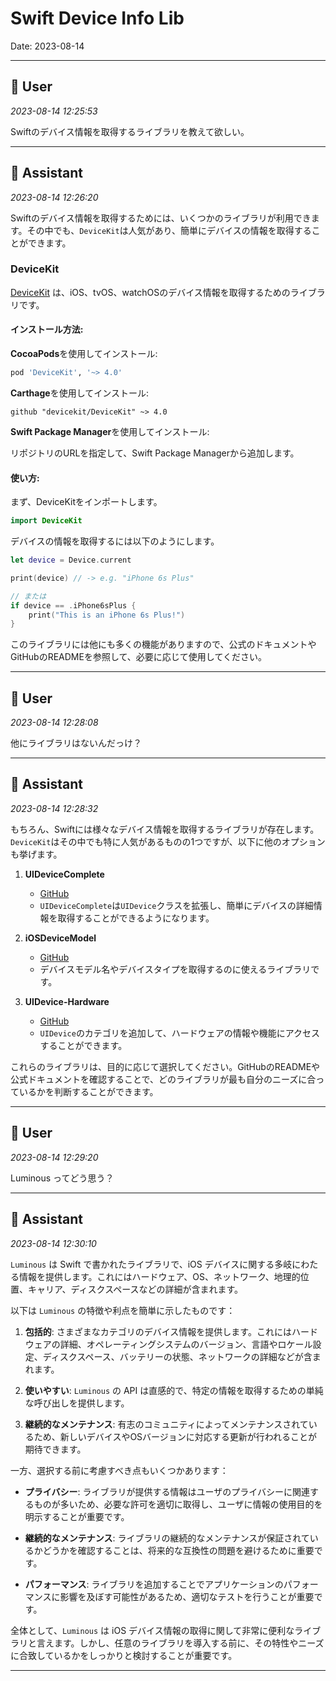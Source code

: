 # Swift Device Info Lib

Date: 2023-08-14

---

## 👤 User
*2023-08-14 12:25:53*

Swiftのデバイス情報を取得するライブラリを教えて欲しい。

---

## 🤖 Assistant
*2023-08-14 12:26:20*

Swiftのデバイス情報を取得するためには、いくつかのライブラリが利用できます。その中でも、`DeviceKit`は人気があり、簡単にデバイスの情報を取得することができます。

### DeviceKit

[DeviceKit](https://github.com/devicekit/DeviceKit) は、iOS、tvOS、watchOSのデバイス情報を取得するためのライブラリです。

#### インストール方法:

**CocoaPods**を使用してインストール:

```ruby
pod 'DeviceKit', '~> 4.0'
```

**Carthage**を使用してインストール:

```shell
github "devicekit/DeviceKit" ~> 4.0
```

**Swift Package Manager**を使用してインストール:

リポジトリのURLを指定して、Swift Package Managerから追加します。

#### 使い方:

まず、DeviceKitをインポートします。

```swift
import DeviceKit
```

デバイスの情報を取得するには以下のようにします。

```swift
let device = Device.current

print(device) // -> e.g. "iPhone 6s Plus"

// または
if device == .iPhone6sPlus {
    print("This is an iPhone 6s Plus!")
}
```

このライブラリには他にも多くの機能がありますので、公式のドキュメントやGitHubのREADMEを参照して、必要に応じて使用してください。

---

## 👤 User
*2023-08-14 12:28:08*

他にライブラリはないんだっけ？

---

## 🤖 Assistant
*2023-08-14 12:28:32*

もちろん、Swiftには様々なデバイス情報を取得するライブラリが存在します。`DeviceKit`はその中でも特に人気があるものの1つですが、以下に他のオプションも挙げます。

1. **UIDeviceComplete**
   - [GitHub](https://github.com/Nirma/UIDeviceComplete)
   - `UIDeviceComplete`は`UIDevice`クラスを拡張し、簡単にデバイスの詳細情報を取得することができるようになります。

2. **iOSDeviceModel**
   - [GitHub](https://github.com/schickling/UIDevice-Hardware)
   - デバイスモデル名やデバイスタイプを取得するのに使えるライブラリです。

3. **UIDevice-Hardware**
   - [GitHub](https://github.com/adamawolf/Apple_mobile_device_types)
   - `UIDevice`のカテゴリを追加して、ハードウェアの情報や機能にアクセスすることができます。

これらのライブラリは、目的に応じて選択してください。GitHubのREADMEや公式ドキュメントを確認することで、どのライブラリが最も自分のニーズに合っているかを判断することができます。

---

## 👤 User
*2023-08-14 12:29:20*

Luminous ってどう思う？

---

## 🤖 Assistant
*2023-08-14 12:30:10*

`Luminous` は Swift で書かれたライブラリで、iOS デバイスに関する多岐にわたる情報を提供します。これにはハードウェア、OS、ネットワーク、地理的位置、キャリア、ディスクスペースなどの詳細が含まれます。

以下は `Luminous` の特徴や利点を簡単に示したものです：

1. **包括的**: さまざまなカテゴリのデバイス情報を提供します。これにはハードウェアの詳細、オペレーティングシステムのバージョン、言語やロケール設定、ディスクスペース、バッテリーの状態、ネットワークの詳細などが含まれます。

2. **使いやすい**: `Luminous` の API は直感的で、特定の情報を取得するための単純な呼び出しを提供します。

3. **継続的なメンテナンス**: 有志のコミュニティによってメンテナンスされているため、新しいデバイスやOSバージョンに対応する更新が行われることが期待できます。

一方、選択する前に考慮すべき点もいくつかあります：

- **プライバシー**: ライブラリが提供する情報はユーザのプライバシーに関連するものが多いため、必要な許可を適切に取得し、ユーザに情報の使用目的を明示することが重要です。
  
- **継続的なメンテナンス**: ライブラリの継続的なメンテナンスが保証されているかどうかを確認することは、将来的な互換性の問題を避けるために重要です。

- **パフォーマンス**: ライブラリを追加することでアプリケーションのパフォーマンスに影響を及ぼす可能性があるため、適切なテストを行うことが重要です。

全体として、`Luminous` は iOS デバイス情報の取得に関して非常に便利なライブラリと言えます。しかし、任意のライブラリを導入する前に、その特性やニーズに合致しているかをしっかりと検討することが重要です。

---
